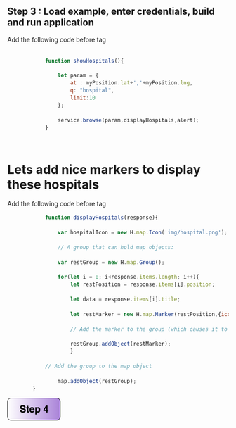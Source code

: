 ## Step 3 : Load example, enter credentials, build and run application

Add the following code before </script> tag

```javascript
           
            function showHospitals(){

                let param = {
                    at : myPosition.lat+','+myPosition.lng,
                    q: "hospital",
                    limit:10
                }; 

                service.browse(param,displayHospitals,alert);
            }
```
</br> 

# Lets add nice markers to display these hospitals

Add the following code before </script> tag

```javascript
            function displayHospitals(response){

                var hospitalIcon = new H.map.Icon('img/hospital.png');

                // A group that can hold map objects:

                var restGroup = new H.map.Group();

                for(let i = 0; i<response.items.length; i++){
                    let restPosition = response.items[i].position; 
              
                    let data = response.items[i].title;
              
                    let restMarker = new H.map.Marker(restPosition,{icon: hospitalIcon} );

                    // Add the marker to the group (which causes it to be displayed on the map)

                    restGroup.addObject(restMarker);
                    }

            // Add the group to the map object

                map.addObject(restGroup);
        }
```

[![Foo](https://github.com/vidhanbhonsle/Interactive-Map-Workshop/blob/master/img/s4.png)](https://github.com/vidhanbhonsle/Interactive-Map-Workshop/blob/master/Step4.md) 
